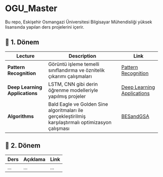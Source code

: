 ﻿# OGU_Master

Bu repo, Eskişehir Osmangazi Üniversitesi Bilgisayar Mühendisliği yüksek lisansında yapılan ders projelerini içerir.

## 📘 1. Dönem

| **Lecture** | **Description** | **Link** |
| ----------- | --------------- | -------- |
| **Pattern Recognition** | Görüntü işleme temelli sınıflandırma ve öznitelik çıkarımı çalışmaları  | [Pattern Recognition](https://github.com/Pilestin/OGU_Master/tree/master/PatternRecognition) |
| **Deep Learning Applications** | LSTM, CNN gibi derin öğrenme modelleriyle yapılmış projeler    | [Deep Learning Applications](https://github.com/Pilestin/) |
| **Algorithms** | Bald Eagle ve Golden Sine algoritmaları ile gerçekleştirilmiş karşılaştırmalı optimizasyon çalışması | [BESandGSA](https://github.com/Pilestin/BESandGSA/tree/master) |

## 📗 2. Dönem

| **Ders** | **Açıklama** | **Link** |
|----------|--------------|----------|
| ...      | ...          | ...      |
